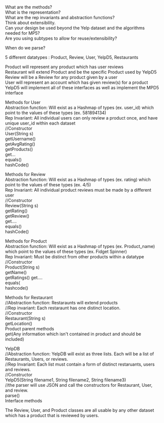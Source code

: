 What are the methods?  
What is the representation?  
What are the rep invariants and abstraction functions?  
Think about extensibility.  
Can your design be used beyond the Yelp dataset and the algorithms needed for MP5?  
Are you using subtypes to allow for reuse/extensibility?


When do we parse?


5 different datatypes : Product, Review, User, YelpD5, Restaurants


Product will represent any product which has user reviews  
Restaurant will extend Product and be the specific Product used by YelpD5  
Review will be a Review for any product given by a user  
User will represent an account which has given review(s) for a product  
YelpD5 will implement all of these interfaces as well as implement the MPD5 interface

  
Methods for User  
Abstraction function: Will exist as a Hashmap of types (ex. user_id) which point to the values of these types (ex. 581894134)  
Rep Invariant: All individual users can only review a product once, and have unique user_id within each dataset  
//Constructor  
User(String s)  
getUsername()  
getAvgRating()  
getProducts()  
get...  
equals()  
hashCode()


Methods for Review  
Abstraction function: Will exist as a Hashmap of types (ex. rating) which point to the values of these types (ex. 4/5)  
Rep Invariant: All individual product reviews must be made by a different user  
//Constructor  
Review(String s)  
getRating()  
getReview()  
get....  
equals()  
hashCode()


Methods for Product  
Abstraction function: Will exist as a Hashmap of types (ex. Product_name) which point to the values of these types (ex. Fidget Spinner)  
Rep Invariant: Must be distinct from other products within a datatype  
//Constructor  
Product(String s)  
getName()  
getRatings()
get....  
equals(  
hashcode()


Methods for Restaurant  
//Abstraction function: Restaraunts will extend products  
//Rep invariant: Each restaraunt has one distinct location.   
//Constructor  
Restaurant(String s)  
getLocation()  
Product parent methods  
get(Any information which isn't contained in product and should be included)


YelpDB  
//Abstraction function: YelpDB will exist as three lists. Each will be a list of Restaurants, Users, or reviews.  
//Rep Invariant: Each list must contain a form of distinct restaruants, users and reviews.  
//Constructor  
YelpD5(String filename1, String filename2, String filename3)  
//the parser will use JSON and call the constructors for Restaurant, User, and review.  
parse()  
Interface methods



The Review, User, and Product classes are all usable by any other dataset which has a product that is reviewed by users.
